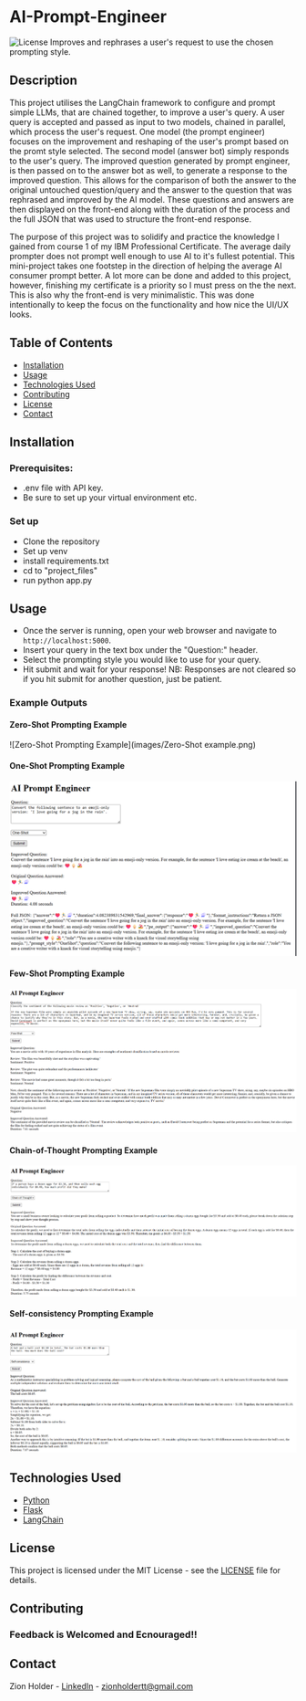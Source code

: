 # AI-Prompt-Engineer

![License](https://img.shields.io/badge/license-MIT-blue.svg) Improves and rephrases a user's request to use the chosen prompting style.

## Description

This project utilises the LangChain framework to configure and prompt simple LLMs, that are chained together, to improve a user's query. A user query is accepted
and passed as input to two models, chained in parallel, which process the user's request. One model (the prompt engineer) focuses on the improvement and reshaping of the user's prompt
based on the promt style selected. The second model (answer bot) simply responds to the user's query. The improved question generated by prompt engineer, is then passed on to the
answer bot as well, to generate a response to the improved question. This allows for the comparison of both the answer to the original untouched question/query and the 
answer to the question that was rephrased and improved by the AI model. These questions and answers are then displayed on the front-end along with the duration of the process
and the full JSON that was used to structure the front-end response.

The purpose of this project was to solidify and practice the knowledge I gained from course 1 of my IBM Professional Certificate. The average daily
prompter does not prompt well enough to use AI to it's fullest potential. This mini-project takes one footstep in the direction of helping the average AI consumer
prompt better. A lot more can be done and added to this project, however, finishing my certificate is a priority so I must press on the the next. This is also why
the front-end is very minimalistic. This was done intentionally to keep the focus on the functionality and how nice the UI/UX looks.

## Table of Contents

* [Installation](#installation)
* [Usage](#usage)
* [Technologies Used](#technologies-used)
* [Contributing](#contributing)
* [License](#license)
* [Contact](#contact)

## Installation

### Prerequisites:
- .env file with API key.
- Be sure to set up your virtual environment etc.

### Set up
- Clone the repository
- Set up venv
- install requirements.txt
- cd to "project_files"
- run python app.py
  
## Usage
- Once the server is running, open your web browser and navigate to `http://localhost:5000`.
- Insert your query in the text box under the "Question:" header.
- Select the prompting style you would like to use for your query.
- Hit submit and wait for your response!
NB: Responses are not cleared so if you hit submit for another question, just be patient.

### Example Outputs

#### Zero-Shot Prompting Example
![Zero-Shot Prompting Example](images/Zero-Shot example.png)

#### One-Shot Prompting Example
![One-Shot Prompting Example](images/One-shot.png)

#### Few-Shot Prompting Example
![Few-Shot Prompting Example](images/Few-shot.png)

#### Chain-of-Thought Prompting Example
![CoT Prompting Example](images/Chain-of-Thought.png)

#### Self-consistency Prompting Example
![Self-consistency Prompting Example](images/Self-consistency.png)

## Technologies Used
- [Python](https://www.python.org/)
- [Flask](https://flask.palletsprojects.com/en/stable/)
- [LangChain](https://www.langchain.com/)

## License
This project is licensed under the MIT License - see the [LICENSE](https://github.com/ZionHolder/AI-Prompt-Engineer/blob/main/LICENSE) file for details.

## Contributing
### Feedback is Welcomed and Ecnouraged!!

## Contact

Zion Holder - [LinkedIn](https://www.linkedin.com/in/zionholder/) - zionholdertt@gmail.com



